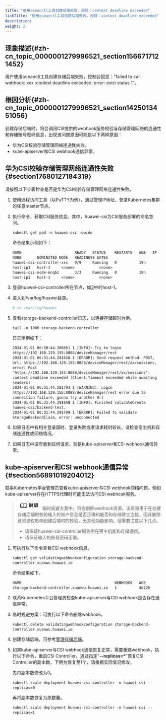 ```yaml
---
title: "使用oceanctl工具创建后端失败，报错：context deadline exceeded"
linkTitle: "使用oceanctl工具创建后端失败，报错：context deadline exceeded"
description: 
weight: 2
---
```


## 现象描述{#zh-cn_topic_0000001279996521_section1566717121452}

用户使用oceanctl工具创建存储后端失败，控制台回显：“failed to call webhook: xxx :context deadline exceeded; error: exist status 1”。

## 根因分析{#zh-cn_topic_0000001279996521_section1425013451056}

创建存储后端时，将会调用CSI提供的webhook服务校验与存储管理网络的连通性和存储账号密码信息，出现该问题原因可能是以下两种原因：

-   华为CSI校验存储管理网络连通性失败。
-   kube-apiserver和CSI webhook通信异常。

## 华为CSI校验存储管理网络连通性失败{#section17680127184319}

请按照以下步骤检查是否是华为CSI校验存储管理网络连通性失败。

1.  使用远程访问工具（以PuTTY为例），通过管理IP地址，登录Kubernetes集群的任意master节点。
2.  <a name="li1895283018493"></a>执行命令，获取CSI服务信息。其中，huawei-csi为CSI服务部署的命名空间。

    ```
    kubectl get pod -n huawei-csi -owide
    ```

    命令结果示例如下：

    ```
    NAME                        READY   STATUS    RESTARTS   AGE   IP         NODE       NOMINATED NODE   READINESS GATES
    huawei-csi-controller-xxx   9/9     Running   0          19h   host-ip1   host-1     <none>           <none>
    huawei-csi-node-mnqbz       3/3     Running   0          19h   host-ip1   host-1     <none>           <none>
    ```

3.  登录huawei-csi-controller所在节点，如[2](#li1895283018493)中的host-1。
4.  进入到/var/log/huawei目录。

    ```yaml
    # cd /var/log/huawei
    ```

5.  查看storage-backend-controller日志，以连接存储超时为例。

    ```
    tail -n 1000 storage-backend-controller
    ```

    日志示例如下：

    ```
    2024-01-01 06:30:44.280661 1 [INFO]: Try to login https://192.168.129.155:8088/deviceManager/rest
    2024-01-01 06:31:44.281626 1 [ERROR]: Send request method: POST, Url: https://192.168.129.155:8088/deviceManager/rest/xx/sessions, error: Post "https://192.168.129.155:8088/deviceManager/rest/xx/sessions": context deadline exceeded (Client.Timeout exceeded while awaiting headers)
    2024-01-01 06:31:44.281793 1 [WARNING]: Login https://192.168.129.155:8088/deviceManager/rest error due to connection failure, gonna try another Url
    2024-01-01 06:31:44.291668 1 [INFO]: Finished validateCreate huawei-csi/backend-test.
    2024-01-01 06:31:44.291799 1 [ERROR]: Failed to validate StorageBackendClaim, error: unconnected
    ```

6.  如果日志中有相关登录超时、登录失败或者请求耗时较长，请检查宿主机和存储连通性或网络情况。
7.  如果日志中没有收到任何请求，则是kube-apiserver和CSI webhook通信异常。

## kube-apiserver和CSI webhook通信异常{#section56891019204012}

联系Kubernetes平台管理员查看kube-apiserver与CSI webhook网络问题。例如kube-apiserver存在HTTPS代理时可能无法访问CSI webhook服务。

>![](/public_sys-resources/zh/icon-note.gif) 
>临时规避方案中，将会删除webhook资源，该资源用于在创建存储后端时校验输入的账户信息是否正确和能否和存储建立连接，因此删除该资源仅影响创建后端时的校验，无其他功能影响，但需要注意以下几点。
>-   请保证huawei-csi-controller服务所在宿主机能和存储通信。
>-   请保证输入的账号密码正确。

1.  可执行以下命令查看CSI webhook信息。

    ```
    kubectl get validatingwebhookconfiguration storage-backend-controller.xuanwu.huawei.io
    ```

    命令结果如下。

    ```
    NAME                                          WEBHOOKS   AGE
    storage-backend-controller.xuanwu.huawei.io   1          4d22h
    ```

2.  联系Kubernetes平台管理员检查kube-apiserver与CSI webhook是否存在通信异常。
3.  临时规避方案：可执行以下命令删除webhook。

    ```
    kubectl delete validatingwebhookconfiguration storage-backend-controller.xuanwu.huawei.io
    ```

4.  创建存储后端，可参考[管理存储后端](/docs/存储后端管理/管理存储后端)。
5.  如果kube-apiserver与CSI webhook通信恢复正常，需要重建webhook，执行以下命令，重启CSI Controller，通过指定“**--replicas=\***”恢复CSI Controller的副本数，下例为恢复至1个，请根据实际情况修改。

    先将副本数修改为0。

    ```
    kubectl scale deployment huawei-csi-controller -n huawei-csi --replicas=0 
    ```

    再将副本数恢复为原数量。

    ```
    kubectl scale deployment huawei-csi-controller -n huawei-csi --replicas=1
    ```

